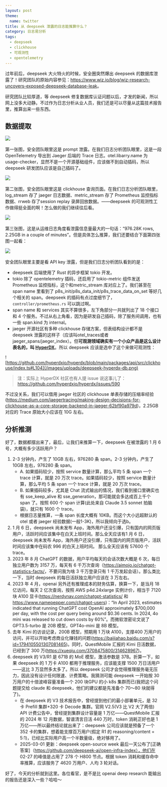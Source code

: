 ```yaml
---
layout: post
theme:
  name: twitter
title: 从 deepseek 泄露的日志能推算什么？
category: 日志易分析
tags:
  - deepseek
  - clickhouse
  - 可观测性
  - opentelemetry
---
```


过年前后，deepseek 大火特火的时候，安全圈突然爆出 deepseek 的数据库泄露了！研究团队的原始内容参见：<https://www.wiz.io/blog/wiz-research-uncovers-exposed-deepseek-database-leak>。

研究团队比较厚道，等 deepseek 修复数据库认证问题以后，才发的新闻，所以网上没多大动静。不过作为日志分析从业人员，我们还是可以尽量从这篇技术报告里，推算出来一些东西。

## 数据提取

![](https://www.datocms-assets.com/75231/1738181347-screenshot-2025-01-29-at-21-56-47.png)

第一张图，安全团队眼里这是 prompt 泄露。在我们日志分析团队眼里，这是一段 OpenTelemetry 导出到 Jaeger 后端的 Trace 日志。otel.libarry.name 为 usage-checker，显然不是一个开源基础组件，应该做不到自动插码，所以 deepseek 研发团队应该是自己插码了。

![](https://www.datocms-assets.com/75231/1738181377-screenshot-2025-01-29-at-21-47-46.png)

第二张图，安全团队眼里这是 clickhouse 查询页面。在我们日志分析团队眼里，log_stream 存了 jaeger 日志数据、metric_stream 存了 Prometheus 监控指标数据、rrweb 存了session replay 录屏回放数据。——deepseek 的可观测性工作做得挺全面的啊！怎么做的我们继续往后看。

![](https://www.datocms-assets.com/75231/1738181463-screenshot-2025-01-29-at-21-49-50.png)

第三张图，这是从运维日志角度看泄露信息量最大的一句话：“976.28K rows, 2.25GB in a couple of minutes”。但是具体怎么推算，我们还要结合下面第四张图一起看：

![](https://www.datocms-assets.com/75231/1738181493-screenshot-2025-01-29-at-22-05-00.png)

安全团队眼里主要是看 API key 泄露，但是我们日志分析团队看到的是：

* deepseek 后端使用了 Rust 的异步框架 tokio 开发。
* tokio 除了 opentelemetry 插码，还启用了 tokio-metric 组件发送 Prometheus 监控指标，这个和metric_stream 库对应上了。我们甚至在 span name 里看到了 p8s_init/p8s_data_init/p8s_trace_data_on_set 等好几个相关的 span。deepseek 的插码有点过度细节了，`controller/prometheus.rs` 可以跳过啊。
* span name 和 services 其实不算很多，左下角部分一共就列出了 18 个接口和 4 个服务。不过从右上角看，因为是研发自己插码，除了服务间调用，也有一些 span.kind 为 internal。
* jaeger 开源社区有多种 clickhouse 存储方案，但表结构设计都不是 deepseek 泄露的这样子（应该叫otel_traces或者jaeger_spans/jaeger_index）。但**可观测领域确实有一个小众产品是这么设计表名的，叫 [HyperDX](https://www.hyperdx.io/)**。所以 deepseek 应该是选中了这个来做可观测性：

![https://github.com/hyperdxio/hyperdx/blob/main/packages/api/src/clickhouse/index.ts#L104](/images/uploads/deepseek-hyperdx-db.png)

> 注：实际上 HyperDX 社区也有人提 issue 说这事儿了：<https://github.com/hyperdxio/hyperdx/issues/590>

不过没关系，我们可以借用 jaeger 社区的 clickhouse 单表存储的压缩率经验(<https://medium.com/jaegertracing/making-design-decisions-for-clickhouse-as-a-core-storage-backend-in-jaeger-62bf90a979d>)，2.25GB 对应的 Trace 原始大小应该在 10G 左右。

## 分析推测

好了，数据都摆出来了，最后，让我们来推算一下，deepseek 在被泄露的 1 月 6 号，大概有多少活跃用户？

1. 2-3 分钟内，产生了 10GB 左右，976280 条 span。2-3 分钟内，产生了 10GB 左右，976280 条 span。
    * A. 如果插码较少，按照 service 数量计算，那么平均 5 条 span 一个 trace 计算，就是 20 万次 trace。如果插码较少，按照 service 数量计算，那么平均 5 条 span 一个 trace 计算，就是 20 万次 trace。
    * B. 如果插码较多，尤其是 Chat 流式输出的情况，我们看到接口里确实也有 sse_keep_alive 和 sse_generation，那可能就会多达成百上千个 span 了。按照 600 个 span 计算(此处来自 Claude 3.5 sonnet 拍脑袋)，就只有 1600 个 trace。
    * 根据日志量推算，一条 span 长度大概有 10KB。而这个大小远超默认的 otel 或者 jaeger 经验数据(一般1-3K)，所以我倾向于选b。
2. 1 月 6 日，deepseek 尚未发布 App，海外用户还没引爆，只有国内的网页版用户，活跃时间应该集中在白天上班时间。那么全天应该有1 月 6 日，deepseek 尚未发布 App，海外用户还没引爆，只有国内的网页版用户，活跃时间应该集中在码农 996 的白天上班时间。 那么全天应该有 57600 个 trace。
3. 2023 年 8 月 ChatGPT 的数据，用户平均每天的会话次数大概是 6 次，每日独立用户数为 3157 万，每天有 6 千万次查询（<https://aimojo.io/chatgpt-statistics-facts/>，不要问我为啥 3 千万登录只有 1 千万发起会话）。那么类比一下，当时 deepseek 的每日活跃独立用户应该在 3 万左右。
4. 2023 年 4 月，openai 另外还有推理成本的财务估算，换算一下，是当月 18 亿访问，每天 2 亿次查询，按照 AWS p4d.24xlarge 实例计价，相当于 7120 块 A100 显卡(<https://nerdynav.com/chatgpt-statistics/> 和 <https://www.namepepper.com/chatgpt-users>)：“In April 2023, estimates indicated that running ChatGPT cost OpenAI approximately $700,000 per day, with the cost per query being around $0.36 cents. In 2024, 4o mini was released to cut down costs by 60%”。而微软泄密论文说了 GPT3.5-turbo 是 20B 模型，GPT4o-mini 是 8B 模型。
5. 去年 Kimi 的访谈记录，200B 模型，预期用 1 万块 A100，支撑400 万用户的访问，并可以开始考虑商业化赚钱的问题(<https://baijiahao.baidu.com/s?id=1794105501307081465>)。同时，QuestMobile 汇报的 Kimi 日活数据，已经到了 300 万(<https://xueqiu.com/3708475800/314628967>)。
6. deepseek 的 V3/R1 是 671B 的 MoE 模型，激活参数是 37B。折算一下，如果 deepseek 的 1 万卡 A100 都用于推理服务，应该能支撑 1500 万日活用户——这比 3 万显然多太多了。所以 deepseek 公司才会觉得推理服务毫无压力，因此没有设计任何限速、计费策略。我猜测可能 deepseek 一开始按 30 万用户的十倍波峰容量准备一个 200 块GPU 的小 k8s 集群而已(我把这个问题提交给 claude 和 deepseek，他们的建议都是先准备个 70～80 块就得了)。
    * 在 deepseek 的 V3 技术报告中，曾经提到他们的最小部署单元，是 32 卡 Prefill 集群+320 卡 Decode 集群。官网 V2.5(V3 比 V2 大了两倍) API 计费公告中，曾经提到集群设计容量是 1 万亿——QuestMobile 汇报的 2024 年 12 月数据，智谱清言日活 440 万时，token 消耗正好也是 1 万亿——所以最终结论就出来了：deepseek 公司应该就是预备了一个 352 卡的集群，想着能支撑百万用户(假定 R1 的 reasoning/content = 5:1)，已经比实际用户高一个半数量级，绝对够用了。
    * 2025-03-01 更新：deepseek open-source week 最后一天公布了[正确答案]（https://github.com/deepseek-ai/open-infra-index），他们在 02-27 的峰值是占用了 278 个 H800 节点。根据 token 消耗和缓存命中率推算，应该服务了 4620 万用户、人均 3 轮对话。

好了，今天的分析就到这里。各位看官，是不是比 openai deep research 能输出的报告还是深入一些？哈哈～
